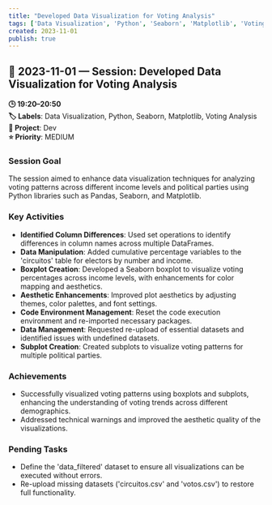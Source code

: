 ```yaml
---
title: "Developed Data Visualization for Voting Analysis"
tags: ['Data Visualization', 'Python', 'Seaborn', 'Matplotlib', 'Voting Analysis']
created: 2023-11-01
publish: true
---
```


## 📅 2023-11-01 — Session: Developed Data Visualization for Voting Analysis

**🕒 19:20–20:50**  
**🏷️ Labels**: Data Visualization, Python, Seaborn, Matplotlib, Voting Analysis  
**📂 Project**: Dev  
**⭐ Priority**: MEDIUM  


### Session Goal
The session aimed to enhance data visualization techniques for analyzing voting patterns across different income levels and political parties using Python libraries such as Pandas, Seaborn, and Matplotlib.

### Key Activities
- **Identified Column Differences**: Used set operations to identify differences in column names across multiple DataFrames.
- **Data Manipulation**: Added cumulative percentage variables to the 'circuitos' table for electors by number and income.
- **Boxplot Creation**: Developed a Seaborn boxplot to visualize voting percentages across income levels, with enhancements for color mapping and aesthetics.
- **Aesthetic Enhancements**: Improved plot aesthetics by adjusting themes, color palettes, and font settings.
- **Code Environment Management**: Reset the code execution environment and re-imported necessary packages.
- **Data Management**: Requested re-upload of essential datasets and identified issues with undefined datasets.
- **Subplot Creation**: Created subplots to visualize voting patterns for multiple political parties.

### Achievements
- Successfully visualized voting patterns using boxplots and subplots, enhancing the understanding of voting trends across different demographics.
- Addressed technical warnings and improved the aesthetic quality of the visualizations.

### Pending Tasks
- Define the 'data_filtered' dataset to ensure all visualizations can be executed without errors.
- Re-upload missing datasets ('circuitos.csv' and 'votos.csv') to restore full functionality.
